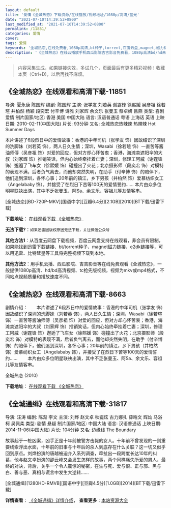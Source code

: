 ```yaml
---
layout: default
title: '爱情《全城热恋》下载资源/在线播放/视频地址/1080p/高清/蓝光'
date: "2021-07-10T14:39:52+0800"
last_modified_at: "2021-07-10T14:39:52+0800"
permalink: /11851/
categories: 爱情
cover:
tags: 爱情
keywords: '全城热恋,在线免费看,1080p高清,bt种子,torrent,百度云盘,magnet,磁力链,迅雷下载资源'
description: '《全城热恋》在线云播放手机西瓜影院吉吉影音免费看，1080p高清bd/hd未删减完整版和tc抢先枪版，mkv/mp4格式，附带bt/torrent种子、magnet/磁力链、百度云盘、网盘资源迅雷下载链接'
---
```


>内容采集生成，如果链接失效，多试几个，页面最后有更多精彩视频！收藏本页（Ctrl+D)，以后再找不麻烦。


## 《全城热恋》在线观看和高清下载-11851

导演: 夏永康 陈国辉 编剧: 陈国辉 主演: 张学友 刘若英 谢霆锋 徐熙媛 吴彦祖 徐若瑄 井柏然 杨颖 段奕宏 付辛博 诗雅 刘家辉 余文乐 张曼玉 蔡卓妍 吕燕 类型: 喜剧 爱情 制片国家/地区: 香港 美国 中国大陆 语言: 汉语普通话 粤语 上海话 英语 上映日期: 2010-02-11(中国大陆) 片长: 93分钟 又名: 全城热恋热辣辣 热辣辣 Hot Summer Days

本片讲述了6段烈日中的爱情故事：香港的中年司机（张学友 饰）因故结识了深圳的洗脚妹（刘若英 饰），两人日久生情；深圳，Wasabi（徐若瑄 饰）一直苦等酱油师傅（吴彦祖 饰）对爱的回应，但对方却心怀苦衷；香港，海滩卖遮阳伞的大叔（刘家辉 饰）推销笑话，但内心始终牵挂着亡妻；深圳，修理工阿威（谢霆锋 饰）邂逅了飞车女（徐熙媛 饰）碰撞出了火花；北京摄影师（段奕宏 饰）对模特的表现不满，后者负气离去，而他却突然失明，在助手（付辛博 饰）的陪伴下，他们追到深圳，各怀心事；20年前的镇江，乡下男孩（井柏然 饰）爱慕纺织女工（Angelababy 饰），并接受了在烈日下苦等100天的爱情誓约…… 本片由众多位明星联袂出演，其中不乏张曼玉、阿Sa、余文乐、容祖儿等友情客串。


[全城热恋][BD-720P-MKV][国语中字][豆瓣6.4分][2.1GB][2010][BT下载/迅雷下载]

**下载地址**： [在线观看下载 《全城热恋》](https://www.btdx8.com/torrent/hot_summer_days_2010.html) 


**无法下载?**：`如果迅雷因版权原因无法下载，关注微信公众号 `

**其他方法1**：从百度云网盘下载视频，百度云网盘支持在线观看，非会员有限制，如果能找到迅雷下载链接、bt/torrent种子、magnet磁力链接、e2dk链接等，可以用迅雷、比特彗星等工具将完整视频下载到本地。

**其他方法2**：用手机云播、西瓜影院、吉吉影音等在线免费观看《全城热恋》，一般提供1080p高清、hd/bd高清视频、tc抢先版视频，视频为mkv或mp4格式，不同站点视频质量和播放速度不同。


## 《全城热恋》在线观看和高清下载-8663

剧情介绍：　　本片讲述了6段烈日中的爱情故事：香港的中年司机（张学友 饰）因故结识了深圳的洗脚妹（刘若英 饰），两人日久生情；深圳，Wasabi（徐若瑄 饰）一直苦等酱油师傅（吴彦祖 饰）对爱的回应，但对方却心怀苦衷；香港，海滩卖遮阳伞的大叔（刘家辉 饰）推销笑话，但内心始终牵挂着亡妻；深圳，修理工阿威（谢霆锋 饰）邂逅了飞车女（徐熙媛 饰）碰撞出了火花；北京摄影师（段奕宏 饰）对模特的表现不满，后者负气离去，而他却突然失明，在助手（付辛博 饰）的陪伴下，他们追到深圳，各怀心事；20年前的镇江，乡下男孩（井柏然 饰）爱慕纺织女工（Angelababy 饰），并接受了在烈日下苦等100天的爱情誓约…… 　　本片由众多位明星联袂出演，其中不乏张曼玉、阿Sa、余文乐、容祖儿等友情客串。


全城热恋 (2010)

**下载地址**： [在线观看下载 《全城热恋》](https://www.btbtdy.me/btdy/dy10630.html) 


## 《全城通缉》在线观看和高清下载-31817

导演: 汪涛 编剧: 陈渐 李文 主演: 刘烨 赵文卓 秋瓷炫 古力娜扎 薛皓文 辉灿 马浴柯 吴佩柔 类型: 剧情 悬疑 制片国家/地区: 中国大陆 语言: 汉语普通话 上映日期: 2014-11-06(中国大陆) 片长: 104分钟 又名: 边缘线 The Boundary

故事起于一桩凶案，凶手正是十年前被警方击毙的女人。十年前不曾发现的一则重要线索浮出水面，十年前的旧事与十年后的杀人到底存在什么关联？这一切又似乎回到原点。刘烨扮演的唐越被迫介入系列调查，牵扯出一段跨度长达10年的纠葛，他与赵文卓扮演的邵云峰又会发生怎样的故事，两个同样痛失所爱的男人，最终的对决，背后，关乎一个令人震惊的秘密，在生与死、爱与恨、正与邪、黑与白、善与恶、真相与谎言中发生大逆转……


[全城通缉][1280HD-RMVB][国语中字][豆瓣4.5分][1.0GB][2014][BT下载/迅雷下载]

**详情查看**： [《全城通缉》详情介绍](/movie/31817/)， **查看更多**：[本站资源大全](/movie/t/all/)

